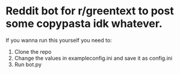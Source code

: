 # Reddit bot for r/greentext to post some copypasta idk whatever.

If you wanna run this yourself you need to:
1. Clone the repo
2. Change the values in exampleconfig.ini and save it as config.ini
3. Run bot.py